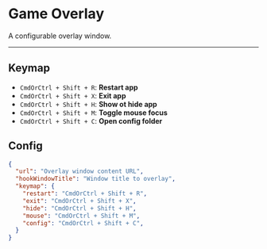 # Game Overlay

A configurable overlay window.

---

## Keymap

- `CmdOrCtrl + Shift + R`: **Restart app**
- `CmdOrCtrl + Shift + X`: **Exit app**
- `CmdOrCtrl + Shift + H`: **Show ot hide app**
- `CmdOrCtrl + Shift + M`: **Toggle mouse focus**
- `CmdOrCtrl + Shift + C`: **Open config folder**

## Config

```json
{
  "url": "Overlay window content URL",
  "hookWindowTitle": "Window title to overlay",
  "keymap": {
    "restart": "CmdOrCtrl + Shift + R",
    "exit": "CmdOrCtrl + Shift + X",
    "hide": "CmdOrCtrl + Shift + H",
    "mouse": "CmdOrCtrl + Shift + M",
    "config": "CmdOrCtrl + Shift + C",
  }
}
```
